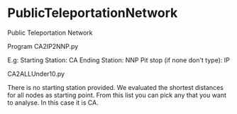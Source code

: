 # PublicTeleportationNetwork
Public Teleportation Network


Program CA2IP2NNP.py

E.g:
Starting Station: CA
Ending Station: NNP
Pit stop (if none don't type): IP

CA2ALLUnder10.py

There is no starting station provided. We evaluated the shortest distances for all nodes as starting point.
From this list you can pick any that you want to analyse. In this case it is CA.

